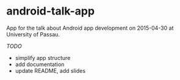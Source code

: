 # android-talk-app
App for the talk about Android app development on 2015-04-30 at University of Passau.

_TODO_
* simplify app structure
* add documentation
* update README, add slides
